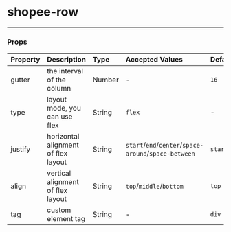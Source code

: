 # shopee-row
---

### Props
| Property | Description | Type | Accepted Values | Default |
|:--|:--|:--|:--|:--|
| gutter | the interval of the column | Number | - | `16` |
| type | layout mode, you can use flex | String | `flex` | - |
| justify | horizontal alignment of flex layout | String | `start`/`end`/`center`/`space-around`/`space-between` | `start` |
| align | vertical alignment of flex layout | String | `top`/`middle`/`bottom` | `top` |
| tag | custom element tag | String | - | `div` |
